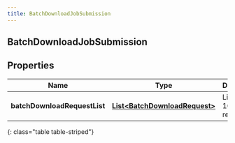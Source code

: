 ```yaml
---
title: BatchDownloadJobSubmission
---
```


## BatchDownloadJobSubmission

## Properties

| Name                         | Type                                                                                 | Description                       | Notes |
| ---------------------------- | ------------------------------------------------------------------------------------ | --------------------------------- | ----- |
| **batchDownloadRequestList** | <!----><!---->[**List&lt;BatchDownloadRequest&gt;**](BatchDownloadRequest.md)<!----> | List of up to 100 items requested |       |

{: class="table table-striped"}
